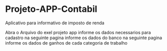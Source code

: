 # Projeto-APP-Contabil
Aplicativo para informativo de imposto de renda

Abra o Arquivo do exel projeto app
informe os dados necessarios para cadastro
na seguinte pagina informe os dados do banco
na seguinte pagina informe os dados de ganhos de cada categoria de trabalho
